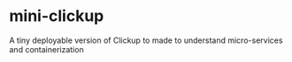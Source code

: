 # mini-clickup
A tiny deployable version of Clickup to made to understand micro-services and containerization
